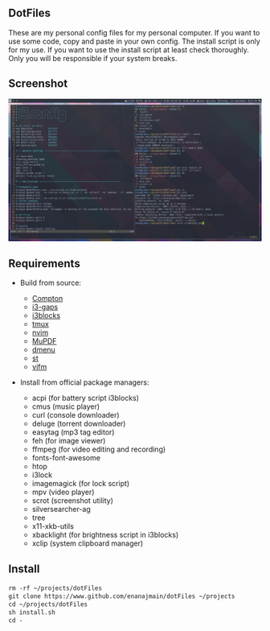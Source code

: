 ## DotFiles

These are my personal config files for my personal computer. If you want to use
some code, copy and paste in your own config. The install script is only for my
use. If you want to use the install script at least check thoroughly. Only you
will be responsible if your system breaks.

## Screenshot
![screenshot](screenshot.png "screenshot")

## Requirements

* Build from source:
    * [Compton](https://github.com/yshui/compton)
    * [i3-gaps](https://github.com/Airblader/i3)
    * [i3blocks](https://github.com/vivien/i3blocks)
    * [tmux](https://github.com/tmux/tmux)
    * [nvim](https://neovim.io/)
    * [MuPDF](https://mupdf.com)
    * [dmenu](https://tools.suckless.org/dmenu)
    * [st](https://st.suckless.org)
    * [vifm](https://vifm.info)

* Install from official package managers:
    * acpi (for battery script i3blocks)
    * cmus (music player)
    * curl (console downloader)
    * deluge (torrent downloader)
    * easytag (mp3 tag editor)
    * feh (for image viewer)
    * ffmpeg (for video editing and recording)
    * fonts-font-awesome
    * htop
    * i3lock
    * imagemagick (for lock script)
    * mpv (video player)
    * scrot (screenshot utility)
    * silversearcher-ag
    * tree
    * x11-xkb-utils
    * xbacklight (for brightness script in i3blocks)
    * xclip (system clipboard manager)


## Install

    rm -rf ~/projects/dotFiles
    git clone https://www.github.com/enanajmain/dotFiles ~/projects
    cd ~/projects/dotFiles
    sh install.sh
    cd -
